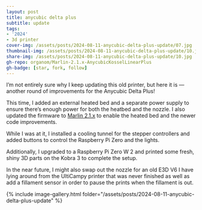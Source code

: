 ```yaml
---
layout: post
title: anycubic delta plus
subtitle: update
tags:
- '2024'
- 3d printer
cover-img: /assets/posts/2024-08-11-anycubic-delta-plus-update/07.jpg
thumbnail-img: /assets/posts/2024-08-11-anycubic-delta-plus-update/10.jpg
share-img: /assets/posts/2024-08-11-anycubic-delta-plus-update/10.jpg
gh-repo: organom/Marlin-2.1.x-AnycubicKosselLinearPlus
gh-badge: [star, fork, follow]
---
```


I’m not entirely sure why I keep updating this old printer, but here it is — another round of improvements for the Anycubic Delta Plus!

This time, I added an external heated bed and a separate power supply to ensure there’s enough power for both the heatbed and the nozzle. I also updated the firmware to [Marlin 2.1.x](https://github.com/organom/Marlin-2.1.x-AnycubicKosselLinearPlus) to enable the heated bed and the newer code improvements.

While I was at it, I installed a cooling tunnel for the stepper controllers and added buttons to control the Raspberry Pi Zero and the lights.

Additionally, I upgraded to a Raspberry Pi Zero W 2 and printed some fresh, shiny 3D parts on the Kobra 3 to complete the setup.

In the near future, I might also swap out the nozzle for an old E3D V6 I have lying around from the UltiCampy printer that was never finished as well as add a fillament sensor in order to pause the prints when the fillament is out.

{% include image-gallery.html folder="/assets/posts/2024-08-11-anycubic-delta-plus-update" %}

